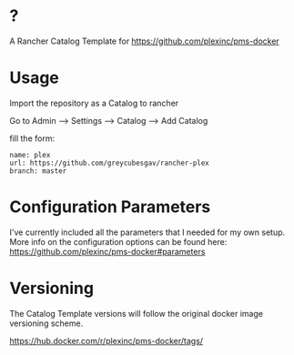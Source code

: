 # ?

A Rancher Catalog Template for https://github.com/plexinc/pms-docker

# Usage

Import the repository as a Catalog to rancher

Go to Admin --> Settings --> Catalog --> Add Catalog

fill the form:
```
name: plex  
url: https://github.com/greycubesgav/rancher-plex  
branch: master  
```

# Configuration Parameters

I've currently included all the parameters that I needed for my own setup.  
More info on the configuration options can be found here: https://github.com/plexinc/pms-docker#parameters

# Versioning

The Catalog Template versions will follow the original docker image versioning scheme. 

https://hub.docker.com/r/plexinc/pms-docker/tags/
